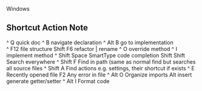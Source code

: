 
Windows

Shortcut                        Action                                     Note
-----------------------------------------------------------------------------------------------------
^ Q                             quick doc
^ B                             navigate declaration
^ Alt B                         go to implementation    
^ F12                           file structure
Shift F6                        refactor | rename
^ O                             override method
^ I                             implement method
^ Shift Space                   SmartType code completion
Shift Shift                     Search everywhere
^ Shift F                       Find in path (same as normal find but searches all source files
^ Shift A                       Find actions e.g. settings, their shortcut if exists
^ E                             Recently opened file
F2                              Any error in file
^ Alt O                         Organize imports
Alt insert                      generate getter/setter
^ Alt I                         Format code